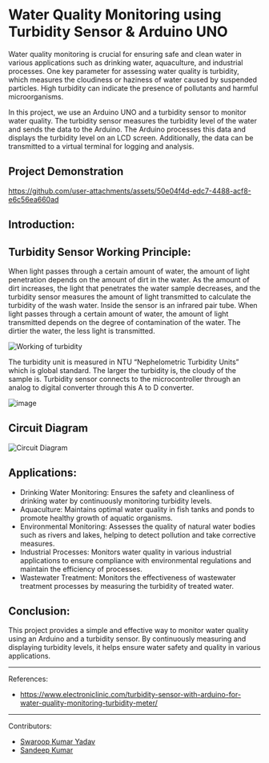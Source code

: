 # Water Quality Monitoring using Turbidity Sensor & Arduino UNO
Water quality monitoring is crucial for ensuring safe and clean water in various applications such as drinking water, aquaculture, and industrial processes. One key parameter for assessing water quality is turbidity, which measures the cloudiness or haziness of water caused by suspended particles. High turbidity can indicate the presence of pollutants and harmful microorganisms.

In this project, we use an Arduino UNO and a turbidity sensor to monitor water quality. The turbidity sensor measures the turbidity level of the water and sends the data to the Arduino. The Arduino processes this data and displays the turbidity level on an LCD screen. Additionally, the data can be transmitted to a virtual terminal for logging and analysis.

## Project Demonstration

https://github.com/user-attachments/assets/50e04f4d-edc7-4488-acf8-e6c56ea660ad

## Introduction:

## Turbidity Sensor Working Principle:
When light passes through a certain amount of water, the amount of light penetration depends on the amount of dirt in the water. As the amount of dirt increases, the light that penetrates the water sample decreases, and the turbidity sensor measures the amount of light transmitted to calculate the turbidity of the wash water. Inside the sensor is an infrared pair tube. When light passes through a certain amount of water, the amount of light transmitted depends on the degree of contamination of the water. The dirtier the water, the less light is transmitted.

![Working of turbidity](https://github.com/user-attachments/assets/44cbdae0-cead-40bd-a2e7-210ef88eaf46)

The turbidity unit is measured in NTU “Nephelometric Turbidity Units” which is global standard. The larger the turbidity is, the cloudy of the sample is. Turbidity sensor connects to the microcontroller through an analog to digital converter through this A to D converter.

![image](https://github.com/user-attachments/assets/46476d0f-bcbe-48c9-bdcc-93fe14bd0004)

## Circuit Diagram
![Circuit Diagram](https://github.com/user-attachments/assets/9ebe5d1e-f6ba-4e65-bfc3-ff3a428909dd)


## Applications:

* Drinking Water Monitoring: Ensures the safety and cleanliness of drinking water by continuously monitoring turbidity levels.
* Aquaculture: Maintains optimal water quality in fish tanks and ponds to promote healthy growth of aquatic organisms.
* Environmental Monitoring: Assesses the quality of natural water bodies such as rivers and lakes, helping to detect pollution and take corrective measures.
* Industrial Processes: Monitors water quality in various industrial applications to ensure compliance with environmental regulations and maintain the efficiency of processes.
* Wastewater Treatment: Monitors the effectiveness of wastewater treatment processes by measuring the turbidity of treated water.

## Conclusion:

This project provides a simple and effective way to monitor water quality using an Arduino and a turbidity sensor. By continuously measuring and displaying turbidity levels, it helps ensure water safety and quality in various applications.

---

References:
* https://www.electroniclinic.com/turbidity-sensor-with-arduino-for-water-quality-monitoring-turbidity-meter/

---
Contributors:
* [Swaroop Kumar Yadav](https://www.linkedin.com/in/swaroop2sky)
* [Sandeep Kumar](https://www.linkedin.com/in/sandeep-kumar-a935b5258/)
